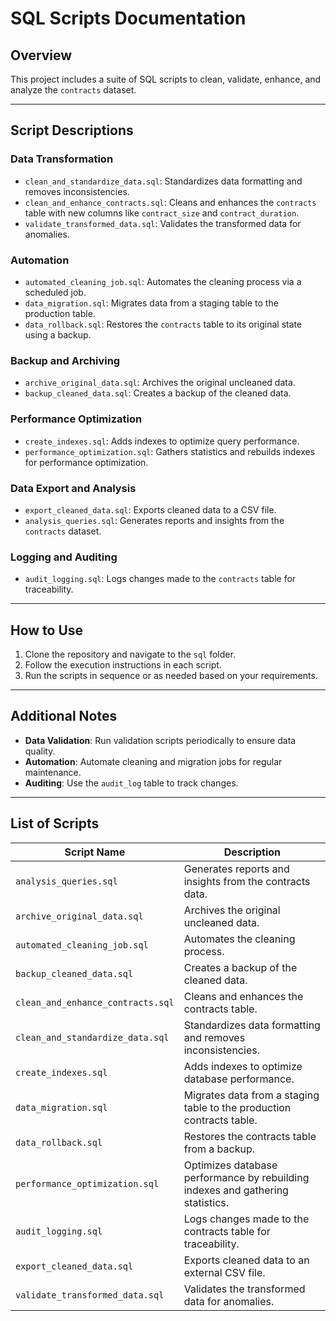 # SQL Scripts Documentation

## Overview
This project includes a suite of SQL scripts to clean, validate, enhance, and analyze the `contracts` dataset.

---

## Script Descriptions

### Data Transformation
- `clean_and_standardize_data.sql`: Standardizes data formatting and removes inconsistencies.
- `clean_and_enhance_contracts.sql`: Cleans and enhances the `contracts` table with new columns like `contract_size` and `contract_duration`.
- `validate_transformed_data.sql`: Validates the transformed data for anomalies.

### Automation
- `automated_cleaning_job.sql`: Automates the cleaning process via a scheduled job.
- `data_migration.sql`: Migrates data from a staging table to the production table.
- `data_rollback.sql`: Restores the `contracts` table to its original state using a backup.

### Backup and Archiving
- `archive_original_data.sql`: Archives the original uncleaned data.
- `backup_cleaned_data.sql`: Creates a backup of the cleaned data.

### Performance Optimization
- `create_indexes.sql`: Adds indexes to optimize query performance.
- `performance_optimization.sql`: Gathers statistics and rebuilds indexes for performance optimization.

### Data Export and Analysis
- `export_cleaned_data.sql`: Exports cleaned data to a CSV file.
- `analysis_queries.sql`: Generates reports and insights from the `contracts` dataset.

### Logging and Auditing
- `audit_logging.sql`: Logs changes made to the `contracts` table for traceability.

---

## How to Use
1. Clone the repository and navigate to the `sql` folder.
2. Follow the execution instructions in each script.
3. Run the scripts in sequence or as needed based on your requirements.

---

## Additional Notes
- **Data Validation**: Run validation scripts periodically to ensure data quality.
- **Automation**: Automate cleaning and migration jobs for regular maintenance.
- **Auditing**: Use the `audit_log` table to track changes.

---

## List of Scripts
| Script Name                       | Description                                                                    |
|-----------------------------------|--------------------------------------------------------------------------------|
| `analysis_queries.sql`            | Generates reports and insights from the contracts data.                        |
| `archive_original_data.sql`       | Archives the original uncleaned data.                                          |
| `automated_cleaning_job.sql`      | Automates the cleaning process.                                                |
| `backup_cleaned_data.sql`         | Creates a backup of the cleaned data.                                          |
| `clean_and_enhance_contracts.sql` | Cleans and enhances the contracts table.                                       |
| `clean_and_standardize_data.sql`  | Standardizes data formatting and removes inconsistencies.                      |
| `create_indexes.sql`              | Adds indexes to optimize database performance.                                 |
| `data_migration.sql`              | Migrates data from a staging table to the production contracts table.          |
| `data_rollback.sql`               | Restores the contracts table from a backup.                                    |
| `performance_optimization.sql`    | Optimizes database performance by rebuilding indexes and gathering statistics. |
| `audit_logging.sql`               | Logs changes made to the contracts table for traceability.                     |
| `export_cleaned_data.sql`         | Exports cleaned data to an external CSV file.                                  |
| `validate_transformed_data.sql`   | Validates the transformed data for anomalies.                                  |